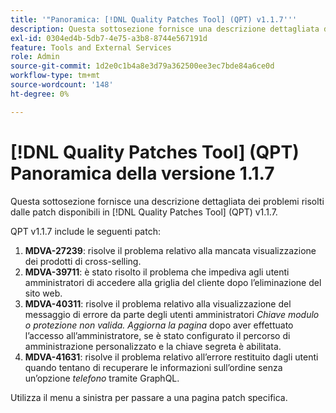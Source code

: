 ```yaml
---
title: '"Panoramica: [!DNL Quality Patches Tool] (QPT) v1.1.7'''
description: Questa sottosezione fornisce una descrizione dettagliata dei problemi risolti dalle patch disponibili in [!DNL Quality Patches Tool] (QPT) v1.1.7.
exl-id: 0304ed4b-5db7-4e75-a3b8-8744e567191d
feature: Tools and External Services
role: Admin
source-git-commit: 1d2e0c1b4a8e3d79a362500ee3ec7bde84a6ce0d
workflow-type: tm+mt
source-wordcount: '148'
ht-degree: 0%

---
```


# [!DNL Quality Patches Tool] (QPT) Panoramica della versione 1.1.7

Questa sottosezione fornisce una descrizione dettagliata dei problemi risolti dalle patch disponibili in [!DNL Quality Patches Tool] (QPT) v1.1.7.

QPT v1.1.7 include le seguenti patch:

1. **MDVA-27239**: risolve il problema relativo alla mancata visualizzazione dei prodotti di cross-selling.
1. **MDVA-39711**: è stato risolto il problema che impediva agli utenti amministratori di accedere alla griglia del cliente dopo l’eliminazione del sito web.
1. **MDVA-40311**: risolve il problema relativo alla visualizzazione del messaggio di errore da parte degli utenti amministratori *Chiave modulo o protezione non valida. Aggiorna la pagina* dopo aver effettuato l’accesso all’amministratore, se è stato configurato il percorso di amministrazione personalizzato e la chiave segreta è abilitata.
1. **MDVA-41631**: risolve il problema relativo all’errore restituito dagli utenti quando tentano di recuperare le informazioni sull’ordine senza un’opzione *telefono* tramite GraphQL.


Utilizza il menu a sinistra per passare a una pagina patch specifica.
